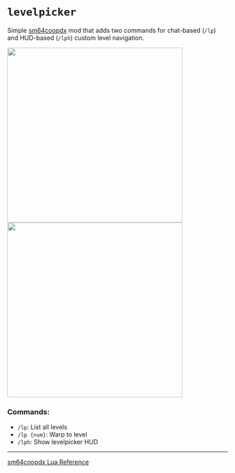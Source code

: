 # `levelpicker`
Simple [sm64coopdx](https://github.com/coop-deluxe/sm64coopdx) mod that adds two commands for chat-based (`/lp`) and HUD-based (`/lph`) custom level navigation.  
  
<img src="https://github.com/user-attachments/assets/953724b2-9a58-49ab-b834-9e87d27d1187" width="400px">
<img src="https://github.com/user-attachments/assets/a9282d09-b9bd-43c4-b76a-81d1f3399ab6" width="400px">


### Commands:
- `/lp`: List all levels
- `/lp {num}`: Warp to level
- `/lph`: Show levelpicker HUD

---
[sm64coopdx Lua Reference](https://github.com/coop-deluxe/sm64coopdx/blob/main/docs/lua/lua.md)
